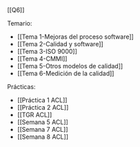 [[Q6]]

Temario:
+ [[Tema 1-Mejoras del proceso software]]
+ [[Tema 2-Calidad y software]]
+ [[Tema 3-ISO 9000]] 
+ [[Tema 4-CMMI]]
+ [[Tema 5-Otros modelos de calidad]]
+ [[Tema 6-Medición de la calidad]]

Prácticas:
+ [[Práctica 1 ACL]]
+ [[Práctica 2 ACL]]
+ [[TGR ACL]]
+ [[Semana 5 ACL]]
+ [[Semana 7 ACL]]
+ [[Semana 8 ACL]]

